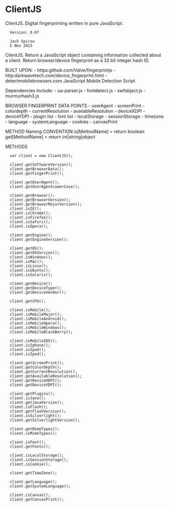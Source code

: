 ClientJS
=============


 ClientJS.  Digital fingerprinting written in pure JavaScript.

      Version: 0.07

      Jack Spirou
      5 Nov 2013

 ClientJS.  Return a JavaScript object containing information collected about a client.
            Return browser/device fingerprint as a 32 bit integer hash ID.

 BUILT UPON:
      - https:github.com/Valve/fingerprintjs
      - http:darkwavetech.com/device_fingerprint.html
      - detectmobilebrowsers.com JavaScript Mobile Detection Script

 Dependencies Include:
      - ua-parser.js
      - fontdetect.js
      - swfobject.js
      - murmurhash3.js

 BROWSER FINGERPRINT DATA POINTS
      - userAgent
      - screenPrint
          - colordepth
          - currentResolution
          - availableResolution
          - deviceXDPI
          - deviceYDPI
      - plugin list
      - font list
      - localStorage
      - sessionStorage
      - timezone
      - language
      - systemLanguage
      - cookies
      - canvasPrint

 METHOD Naming CONVENTION
      is[MethodName]  = return boolean
      get[MethodName] = return int|string|object

 METHODS

      var client = new ClientJS();

      client.getSoftwareVersion();
      client.getBrowserData();
      client.getFingerPrint();

      client.getUserAgent();
      client.getUserAgentLowerCase();

      client.getBrowser();
      client.getBrowserVersion();
      client.getBrowserMajorVersion();
      client.isIE();
      client.isChrome();
      client.isFirefox();
      client.isSafari();
      client.isOpera();

      client.getEngine();
      client.getEngineVersion();

      client.getOS();
      client.getOSVersion();
      client.isWindows();
      client.isMac();
      client.isLinux();
      client.isUbuntu();
      client.isSolaris();

      client.getDevice();
      client.getDeviceType();
      client.getDeviceVendor();

      client.getCPU();

      client.isMobile();
      client.isMobileMajor();
      client.isMobileAndroid();
      client.isMobileOpera();
      client.isMobileWindows();
      client.isMobileBlackBerry();

      client.isMobileIOS();
      client.isIphone();
      client.isIpad();
      client.isIpod();

      client.getScreenPrint();
      client.getColorDepth();
      client.getCurrentResolution();
      client.getAvailableResolution();
      client.getDeviceXDPI();
      client.getDeviceYDPI();

      client.getPlugins();
      client.isJava();
      client.getJavaVersion();
      client.isFlash();
      client.getFlashVersion();
      client.isSilverlight();
      client.getSilverlightVersion();

      client.getMimeTypes();
      client.isMimeTypes();

      client.isFont();
      client.getFonts();

      client.isLocalStorage();
      client.isSessionStorage();
      client.isCookie();

      client.getTimeZone();

      client.getLanguage();
      client.getSystemLanguage();

      client.isCanvas();
      client.getCanvasPrint();
